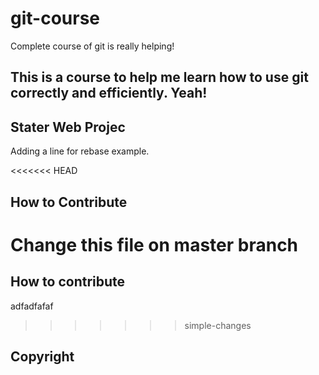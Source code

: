 # git-course
Complete course of git is really helping!
## This is a course to help me learn how to use git correctly and efficiently. Yeah!

## Stater Web Projec
Adding a line for rebase example.

<<<<<<< HEAD

## How to Contribute
Change this file on master branch
=======
## How to contribute
adfadfafaf
>>>>>>> simple-changes

## Copyright
